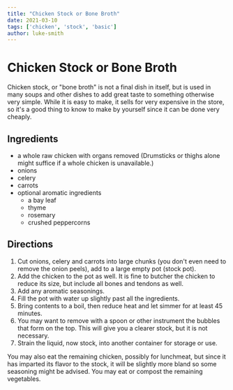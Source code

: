 ```yaml
---
title: "Chicken Stock or Bone Broth"
date: 2021-03-10
tags: ['chicken', 'stock', 'basic']
author: luke-smith
---
```


# Chicken Stock or Bone Broth

Chicken stock, or "bone broth" is not a final dish in itself, but is used in many soups and other dishes to add great taste to something otherwise very simple.
While it is easy to make, it sells for very expensive in the store, so it's a good thing to know to make by yourself since it can be done very cheaply.

## Ingredients

- a whole raw chicken with organs removed (Drumsticks or thighs alone might suffice if a whole chicken is unavailable.)
- onions
- celery
- carrots
- optional aromatic ingredients
	- a bay leaf
	- thyme
	- rosemary
	- crushed peppercorns

## Directions

1. Cut onions, celery and carrots into large chunks (you don't even need to remove the onion peels), add to a large empty pot (stock pot).
2. Add the chicken to the pot as well. It is fine to butcher the chicken to reduce its size, but include all bones and tendons as well.
3. Add any aromatic seasonings.
4. Fill the pot with water up slightly past all the ingredients.
5. Bring contents to a boil, then reduce heat and let simmer for at least 45 minutes.
6. You may want to remove with a spoon or other instrument the bubbles that form on the top. This will give you a clearer stock, but it is not necessary.
7. Strain the liquid, now stock, into another container for storage or use.

You may also eat the remaining chicken, possibly for lunchmeat, but since it has imparted its flavor to the stock, it will be slightly more bland so some seasoning might be advised.
You may eat or compost the remaining vegetables.
